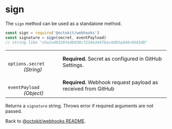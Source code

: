 # sign

The `sign` method can be used as a standalone method.

```js
const sign = require('@octokit/webhooks')
const signature = sign(secret, eventPayload)
// string like "sha1=d03207e4b030cf234e3447bac4d93add4c6643d8"
```

<table width="100%">
  <tr>
    <td>
      <code>
        options.secret
      </code>
      <em>(String)</em>
    </td>
    <td>
      <strong>Required.</strong>
      Secret as configured in GitHub Settings.
    </td>
  </tr>
  <tr>
    <td>
      <code>
        eventPayload
      </code>
      <em>
        (Object)
      </em>
    </td>
    <td>
      <strong>Required.</strong>
      Webhook request payload as received from GitHub
    </td>
  </tr>
</table>

Returns a `signature` string. Throws error if required arguments are not passed.

Back to [@octokit/webhooks README](..).
